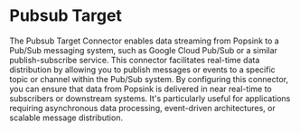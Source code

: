 # Pubsub Target
The Pubsub Target Connector enables data streaming from Popsink to a Pub/Sub messaging system, such as Google Cloud Pub/Sub or a similar publish-subscribe service. This connector facilitates real-time data distribution by allowing you to publish messages or events to a specific topic or channel within the Pub/Sub system. By configuring this connector, you can ensure that data from Popsink is delivered in near real-time to subscribers or downstream systems. It's particularly useful for applications requiring asynchronous data processing, event-driven architectures, or scalable message distribution.